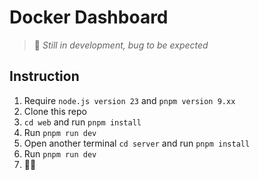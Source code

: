 # Docker Dashboard

> 🚧 <em>Still in development, bug to be expected</em>

## Instruction

1. Require `node.js version 23` and `pnpm version 9.xx`
2. Clone this repo
3. `cd web` and run `pnpm install`
4. Run `pnpm run dev`
5. Open another terminal `cd server` and run `pnpm install`
6. Run `pnpm run dev`
7. 🤷‍♂️